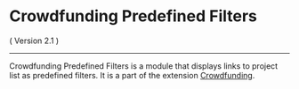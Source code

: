 Crowdfunding Predefined Filters
==========================
( Version 2.1 )
- - -

Crowdfunding Predefined Filters is a module that displays links to project list as predefined filters. It is a part of the extension [Crowdfunding](http://itprism.com/free-joomla-extensions/ecommerce-gamification/crowdfunding-collective-raising-capital).
